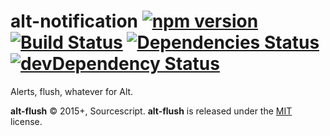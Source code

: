 # alt-notification [![npm version](http://img.shields.io/npm/v/alt-notify.svg?style=flat-square)](https://npmjs.org/package/alt-notify?style=flat-square) [![Build Status](https://img.shields.io/travis/sourcescript/alt-notify.svg?style=flat-square)](https://travis-ci.org/srph/reflux-flash?branch=master) [![Dependencies Status](https://img.shields.io/david/sourcescript/alt-flush.svg?style=flat-square)](https://img.shields.io/david/sourcescript/alt-flush.svg?style=flat-square) [![devDependency Status](https://img.shields.io/david/dev/sourcescript/alt-flush.svg?style=flat-square)](https://img.shields.io/david/dev/sourcescript/alt-flush.svg?style=flat-square)

Alerts, flush, whatever for Alt.

**alt-flush** © 2015+, Sourcescript. **alt-flush** is released under the [MIT](mit-license.org) license.
